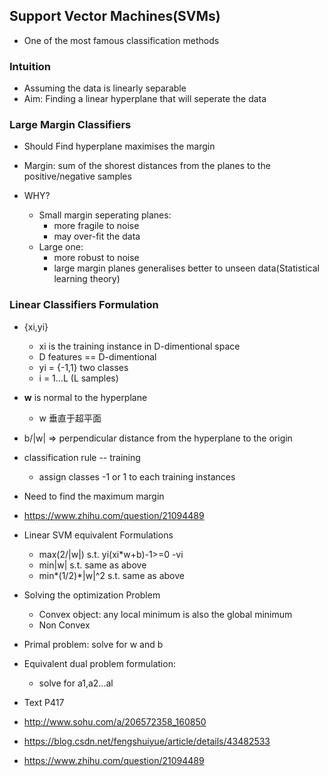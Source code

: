 ## Support Vector Machines(SVMs)
+ One of the most famous classification methods
### Intuition
+ Assuming the data is linearly separable
+ Aim: Finding a linear hyperplane that will seperate the data

### Large Margin Classifiers
+ Should Find hyperplane maximises the margin
+ Margin: sum of the shorest distances from the planes to the positive/negative samples

+ WHY?
  - Small margin seperating planes:
    - more fragile to noise
    - may over-fit the data
  - Large one:
    - more robust to noise
    - large margin planes generalises better to unseen data(Statistical learning theory)
    
### Linear Classifiers Formulation
+ {xi,yi}
  - xi is the training instance in D-dimentional space 
  - D features == D-dimentional
  - yi = {-1,1} two classes
  - i = 1...L (L samples)
+ **w** is normal to the hyperplane
  - w 垂直于超平面
+ b/|w| => perpendicular distance from the hyperplane to the origin

+ classification rule -- training 
  - assign classes -1 or 1 to each training instances
+ Need to find the maximum margin

+ https://www.zhihu.com/question/21094489


+ Linear SVM equivalent Formulations
  - max(2/|w|) s.t. yi(xi*w+b)-1>=0 -vi
  - min|w|  s.t. same as above
  - min*(1/2)*|w|^2 s.t. same as above
  
+ Solving the optimization Problem
  - Convex object: any local minimum is also the global minimum
  - Non Convex

+ Primal problem: solve for w and b
+ Equivalent dual problem formulation:
  - solve for a1,a2...al

+ Text P417
+ http://www.sohu.com/a/206572358_160850

+ https://blog.csdn.net/fengshuiyue/article/details/43482533
+ https://www.zhihu.com/question/21094489



